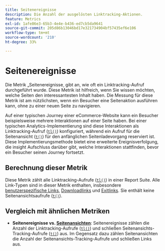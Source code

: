 ```yaml
---
title: Seitenereignisse
description: Die Anzahl der ausgelösten Linktracking-Aktionen.
feature: Metrics
exl-id: 1afe86e3-65b3-4e4e-b436-ed7cb5da9641
source-git-commit: 205d86b13046bd17e321734904bf57435ef6e106
workflow-type: tm+mt
source-wordcount: '210'
ht-degree: 33%

---
```


# Seitenereignisse

Die Metrik „Seitenereignisse[&#x200B; &#x200B;](overview.md) gibt an, wie oft ein Linktracking-Aufruf durchgeführt wurde. Diese Metrik ist hilfreich, wenn Sie wissen möchten, welche Seiten den interessantesten Inhalt haben. Die Messung für diese Metrik ist am nützlichsten, wenn ein Besucher eine Seitenaktion ausführen kann, ohne zu einer neuen Seite zu navigieren.

Auf einer typischen Journey einer eCommerce-Website kann ein Besucher beispielsweise mehrere Interaktionen auf einer Seite haben. Bei einer typischen Analytics-Implementierung sind diese Interaktionen als Linktracking-Aufruf ([`tl()`](/help/implement/vars/functions/tl-method.md)) konfiguriert, während ein Aufruf für die Seitenansicht ([`t()`](/help/implement/vars/functions/t-method.md)) für den anfänglichen Seitenladevorgang reserviert ist. Diese Implementierungsmethode bietet eine erweiterte Ereignisverfolgung, die insight Aufschluss darüber gibt, welche Interaktionen stattfinden, bevor ein Besucher seinen Journey fortsetzt.

## Berechnung dieser Metrik

Diese Metrik zählt alle Linktracking-Aufrufe ([`tl()`](/help/implement/vars/functions/tl-method.md)) in einer Report Suite. Alle Link-Typen sind in dieser Metrik enthalten, insbesondere [benutzerspezifische Links](../dimensions/custom-link.md), [Downloadlinks](../dimensions/download-link.md) und [Exitlinks](../dimensions/exit-link.md). Sie enthält keine Seitenansichtsaufrufe ([`t()`](/help/implement/vars/functions/t-method.md)).

## Vergleich mit ähnlichen Metriken

* **Seitenereignisse vs. [Seitenansichten](page-views.md)**: Seitenereignisse zählen die Anzahl der Linktracking-Aufrufe ([`tl()`](/help/implement/vars/functions/tl-method.md)) und schließen Seitenansichts-Tracking-Aufrufe ([`t()`](/help/implement/vars/functions/t-method.md)) aus. Im Gegensatz dazu zählen Seitenansichten die Anzahl der Seitenansichts-Tracking-Aufrufe und schließen Links aus.
